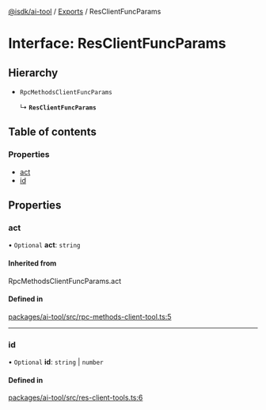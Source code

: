 [@isdk/ai-tool](../README.md) / [Exports](../modules.md) / ResClientFuncParams

# Interface: ResClientFuncParams

## Hierarchy

- `RpcMethodsClientFuncParams`

  ↳ **`ResClientFuncParams`**

## Table of contents

### Properties

- [act](ResClientFuncParams.md#act)
- [id](ResClientFuncParams.md#id)

## Properties

### act

• `Optional` **act**: `string`

#### Inherited from

RpcMethodsClientFuncParams.act

#### Defined in

[packages/ai-tool/src/rpc-methods-client-tool.ts:5](https://github.com/isdk/ai-tool.js/blob/262bec683a365fd77a8c1ea7cbf9a636e19c4ce2/src/rpc-methods-client-tool.ts#L5)

___

### id

• `Optional` **id**: `string` \| `number`

#### Defined in

[packages/ai-tool/src/res-client-tools.ts:6](https://github.com/isdk/ai-tool.js/blob/262bec683a365fd77a8c1ea7cbf9a636e19c4ce2/src/res-client-tools.ts#L6)
